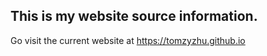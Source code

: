 ## This is my website source information.


Go visit the current website at https://tomzyzhu.github.io